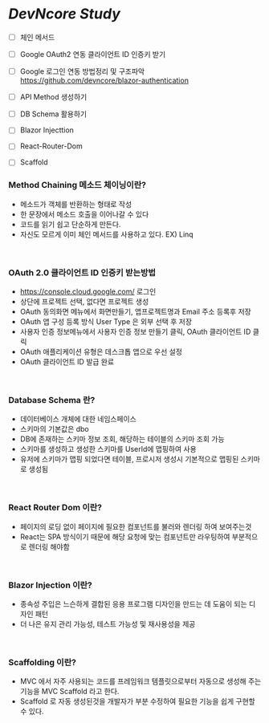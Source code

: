 # _DevNcore Study_

- [ ] 체인 메서드
- [ ] Google  OAuth2 연동 클라이언트 ID 인증키 받기
- [ ] Google 로그인 연동 방법정리 및 구조파악 https://github.com/devncore/blazor-authentication 
- [ ] API Method 생성하기 
- [ ] DB Schema 활용하기
- [ ] Blazor Injecttion 
- [ ] React-Router-Dom
- [ ] Scaffold


### Method Chaining 메소드 체이닝이란?
- 메소드가 객체를 반환하는 형태로 작성
- 한 문장에서 메소드 호출을 이어나갈 수 있다
- 코드를 읽기 쉽고 단순하게 만든다.
- 자신도 모르게 이미 체인 메서드를 사용하고 있다. EX) Linq 
</br>

### OAuth 2.0 클라이언트 ID 인증키 받는방법
- https://console.cloud.google.com/ 로그인
- 상단에 프로젝트 선택, 없다면 프로젝트 생성
- OAuth 동의화면 메뉴에서 화면만들기, 앱프로젝트명과 Email 주소 등록후 저장
- OAuth 앱 구성 등록 방식 User Type 은 외부 선택 후 저장 
- 사용자 인증 정보메뉴에서 사용자 인증 정보 만들기 클릭, OAuth 클라이언트 ID 클릭
- OAuth 애플리케이션 유형은 데스크톱 앱으로 우선 설정
- OAuth 클라이언트 ID 발급 완료
</br>

### Database Schema 란?
- 데이터베이스 개체에 대한 네임스페이스
- 스키마의 기본값은 dbo
- DB에 존재하는 스키마 정보 조회, 해당하는 테이블의 스키마 조회 가능
- 스키마를 생성하고 생성한 스키마를 UserId에 맵핑하여 사용
- 유저에 스키마가 맵핑 되었다면 테이블, 프로시저 생성시 기본적으로 맵핑된 스키마로 생성됨
</br>

### React Router Dom 이란?
   - 페이지의 로딩 없이 페이지에 필요한 컴포넌트를 불러와 렌더링 하여 보여주는것
   - React는 SPA 방식이기 때문에 해당 요청에 맞는 컴포넌트만 라우팅하여 부분적으로 렌더링 해야함
</br>

### Blazor Injection 이란?
   - 종속성 주입은 느슨하게 결합된 응용 프로그램 디자인을 만드는 데 도움이 되는 디자인 패턴
   - 더 나은 유지 관리 가능성, 테스트 가능성 및 재사용성을 제공
</br>

### Scaffolding 이란?
   - MVC 에서 자주 사용되는 코드를 프레임워크 템플릿으로부터 자동으로 생성해 주는 기능을 MVC Scaffold 라고 한다.
   - Scaffold 로 자동 생성된것을 개발자가 부분 수정하여 필요한 기능을 쉽게 구현할 수 있다.

